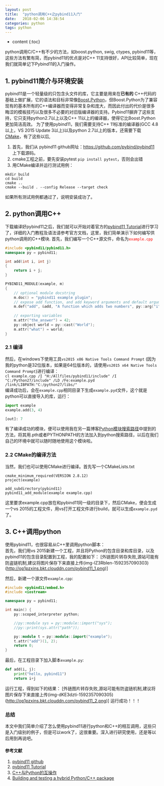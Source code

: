 ```yaml
---
layout: post
title:  "python调用C++之pybind11入门"
date:   2018-02-06 14:38:54
categories: python
tags: python
---
```


* content
{:toc}

python调用C/C\++有不少的方法，如boost.python, swig, ctypes, pybind11等，这些方法有繁有简，而pybind11的优点是对C++ 11支持很好，API比较简单，现在我们就简单记下Pybind11的入门操作。



## 1. pybind11简介与环境安装
pybind11是一个轻量级的只包含头文件的库，它主要是用来在**已有的** C\+\+代码的基础上做扩展，它的语法和目标非常像[Boost.Python](http://www.boost.org/doc/libs/1_58_0/libs/python/doc/)，但Boost.Python为了兼容现有的基本所有的C\++编译器而变得非常复杂和庞大，而因此付出的代价是很多晦涩的模板技巧以及很多不必要的对旧版编译器的支持。Pybind11摒弃了这些支持，它只支持python2.7以上以及C++ 11以上的编译器，使得它比Boost.Python更加简洁高效。
为了使用pybind11，我们需要支持C++ 11标准的编译器(GCC 4.8以上，VS 2015 Update 3以上)以及python 2.7以上的版本，还需要下载[CMake](https://cmake.org/cmake-tutorial/)，有了这些以后,
1. 首先，我们从 pybind11 github网址：https://github.com/pybind/pybind11 上下载源码。
2. cmake工程之前，要先安装pytest `pip install pytest`，否则会出错
3. 用CMake编译并运行测试用例：
```
mkdir build
cd build
cmake ..
cmake --build . --config Release --target check
```
如果所有测试用例都通过了，说明安装成功了。

## 2. python调用C++
下载编译好pybind11之后，我们就可以开始对着官方的[pybind11 Tutorial](http://pybind11.readthedocs.io/en/stable/index.html)进行学习了，详细的入门教程及语法请参考官方文档，这里，我们简单演示下如何编写供python调用的C\++模块.
首先，我们编写一个C++源文件，命名为<font color=red>`example.cpp`</font>
```C++
#include <pybind11/pybind11.h>
namespace py = pybind11;

int add(int i, int j)
{
	return i + j;
}

PYBIND11_MODULE(example, m)
{
	// optional module docstring
	m.doc() = "pybind11 example plugin";
	// expose add function, and add keyword arguments and default arguments
	m.def("add", &add, "A function which adds two numbers", py::arg("i")=1, py::arg("j")=2);
	
	// exporting variables
	m.attr("the_answer") = 42;
    py::object world = py::cast("World");
    m.attr("what") = world;
}
```
### 2.1 编译
然后，在windows下使用工具`vs2015 x86 Native Tools Command Prompt`  (因为我的python是32位版本，如果是64位版本的，请使用`vs2015 x64 Native Tools Command Prompt`)进行编译：  
`
cl example.cpp /I "H:/Allfiles/pybind11/include" /I "C:/Python27/include" /LD /Fe:example.pyd /link/LIBPATH:"C:/python27/libs/"
`  
编译成功后，会在`example.cpp`相同目录下生成`example.pyd`文件，这个就是python可以直接导入的库，运行：
```python
import example
example.add(3, 4)

[out]: 7
```
有了编译成功的模块，便可以使用我在另一篇博客[Python模块搜索路径](http://blog.csdn.net/fitzzhang/article/details/78988155)中提到的方法，将其用.pth或者PYTHONPATH的方法加入到python搜索路径，以后在我们自己的环境中就可以随时随地使用这个模块啦。
### 2.2 CMake的编译方法
当然，我们也可以使用CMake进行编译。首先写一个CMakeLists.txt
```
cmake_minimum_required(VERSION 2.8.12)
project(example)

add_subdirectory(pybind11)
pybind11_add_module(example example.cpp)
```
这里要求example.cpp放在和pybind11同一级的目录下，然后CMake，便会生成一个vs 2015的工程文件，用vs打开工程文件进行build，就可以生成`example.pyd`了。

## 3. C++调用python
使用pybind11，也很容易从C++里调用python脚本：  
首先，我们用vs 2015新建一个工程，并且将Python的包含目录和库目录，以及pybind11的包含目录配置到工程，我的配置如下：
[外链图片转存失败,源站可能有防盗链机制,建议将图片保存下来直接上传(img-lZ3RbIen-1592357090303)(http://op1pzxins.bkt.clouddn.com/pybind11_1.png)]

然后，新建一个源文件`example.cpp`:
```C++
#include <pybind11/embed.h>  
#include <iostream>  

namespace py = pybind11;

int main() {
	py::scoped_interpreter python;

	//py::module sys = py::module::import("sys");
	//py::print(sys.attr("path"));

	py::module t = py::module::import("example");
	t.attr("add")(1, 2);
	return 0;
}
```
最后，在工程目录下加入脚本`example.py`:
```python
def add(i, j):
	print("hello, pybind11")
	return i+j
```
运行工程，得到如下的结果：
[外链图片转存失败,源站可能有防盗链机制,建议将图片保存下来直接上传(img-dKE3dzti-1592357090305)(http://op1pzxins.bkt.clouddn.com/pybind11_2.png)]
运行成功！！！

### 总结
本文中我们简单介绍了怎么使用pybind11进行python和C++的相互调用，这些只是入门级别的例子，但是可以work了，这很重要。深入进行研究使用，还是等以后用到再说吧。

#### 参考文献
1. [pybind11 github](https://github.com/pybind/pybind11)
2. [pybind11 Tutorial](http://pybind11.readthedocs.io/en/stable/index.html)
3. [C++与Python的互操作](http://blog.csdn.net/thisisfangsheng/article/details/75610558)
4. [Building and testing a hybrid Python/C++ package](http://www.benjack.io/2017/06/12/python-cpp-tests.html)